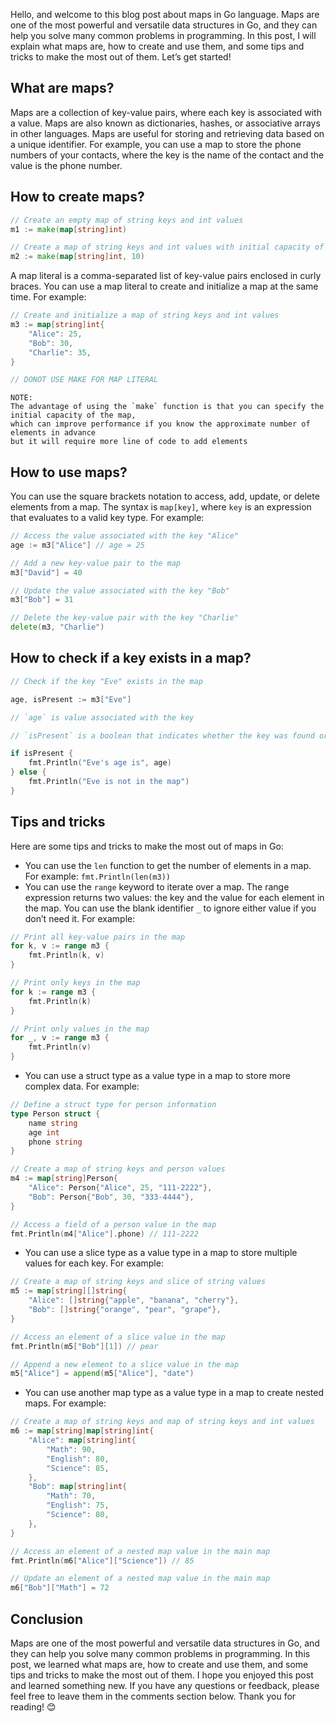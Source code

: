 Hello, and welcome to this blog post about maps in Go language. Maps are one of the most powerful and versatile data structures in Go, and they can help you solve many common problems in programming. In this post, I will explain what maps are, how to create and use them, and some tips and tricks to make the most out of them. Let’s get started!

## What are maps?

Maps are a collection of key-value pairs, where each key is associated with a value. Maps are also known as dictionaries, hashes, or associative arrays in other languages. Maps are useful for storing and retrieving data based on a unique identifier. For example, you can use a map to store the phone numbers of your contacts, where the key is the name of the contact and the value is the phone number.

## How to create maps?


```go
// Create an empty map of string keys and int values
m1 := make(map[string]int)

// Create a map of string keys and int values with initial capacity of 10
m2 := make(map[string]int, 10)
```


A map literal is a comma-separated list of key-value pairs enclosed in curly braces. You can use a map literal to create and initialize a map at the same time. 
For example:

```go
// Create and initialize a map of string keys and int values
m3 := map[string]int{
    "Alice": 25,
    "Bob": 30,
    "Charlie": 35,
}

// DONOT USE MAKE FOR MAP LITERAL
```

```
NOTE:
The advantage of using the `make` function is that you can specify the initial capacity of the map, 
which can improve performance if you know the approximate number of elements in advance
but it will require more line of code to add elements 
```
## How to use maps?

You can use the square brackets notation to access, add, update, or delete elements from a map. The syntax is `map[key]`, where `key` is an expression that evaluates to a valid key type. For example:

```go
// Access the value associated with the key "Alice"
age := m3["Alice"] // age = 25

// Add a new key-value pair to the map
m3["David"] = 40

// Update the value associated with the key "Bob"
m3["Bob"] = 31

// Delete the key-value pair with the key "Charlie"
delete(m3, "Charlie")
```

## How to check if a key exists in a map?

```go
// Check if the key "Eve" exists in the map

age, isPresent := m3["Eve"]

// `age` is value associated with the key

// `isPresent` is a boolean that indicates whether the key was found or not

if isPresent {
    fmt.Println("Eve's age is", age)
} else {
    fmt.Println("Eve is not in the map")
}
```

## Tips and tricks

Here are some tips and tricks to make the most out of maps in Go:

- You can use the `len` function to get the number of elements in a map.
    For example: `fmt.Println(len(m3))`
- You can use the `range` keyword to iterate over a map. 
     The range expression returns two values: the key and the value for each element in the map. You can use the blank identifier `_` to ignore either value if you don’t need it.
	For example:

```go
// Print all key-value pairs in the map
for k, v := range m3 {
    fmt.Println(k, v)
}

// Print only keys in the map
for k := range m3 {
    fmt.Println(k)
}

// Print only values in the map
for _, v := range m3 {
    fmt.Println(v)
}
```


- You can use a struct type as a value type in a map to store more complex data. For example:

```go
// Define a struct type for person information
type Person struct {
    name string
    age int
    phone string
}

// Create a map of string keys and person values
m4 := map[string]Person{
    "Alice": Person{"Alice", 25, "111-2222"},
    "Bob": Person{"Bob", 30, "333-4444"},
}

// Access a field of a person value in the map
fmt.Println(m4["Alice"].phone) // 111-2222
```


- You can use a slice type as a value type in a map to store multiple values for each key. For example:

```go
// Create a map of string keys and slice of string values
m5 := map[string][]string{
    "Alice": []string{"apple", "banana", "cherry"},
    "Bob": []string{"orange", "pear", "grape"},
}

// Access an element of a slice value in the map
fmt.Println(m5["Bob"][1]) // pear

// Append a new element to a slice value in the map
m5["Alice"] = append(m5["Alice"], "date")
```


- You can use another map type as a value type in a map to create nested maps. For example:

```go
// Create a map of string keys and map of string keys and int values
m6 := map[string]map[string]int{
    "Alice": map[string]int{
        "Math": 90,
        "English": 80,
        "Science": 85,
    },
    "Bob": map[string]int{
        "Math": 70,
        "English": 75,
        "Science": 80,
    },
}

// Access an element of a nested map value in the main map
fmt.Println(m6["Alice"]["Science"]) // 85

// Update an element of a nested map value in the main map
m6["Bob"]["Math"] = 72
```


## Conclusion

Maps are one of the most powerful and versatile data structures in Go, and they can help you solve many common problems in programming. In this post, we learned what maps are, how to create and use them, and some tips and tricks to make the most out of them. I hope you enjoyed this post and learned something new. If you have any questions or feedback, please feel free to leave them in the comments section below. Thank you for reading! 😊
